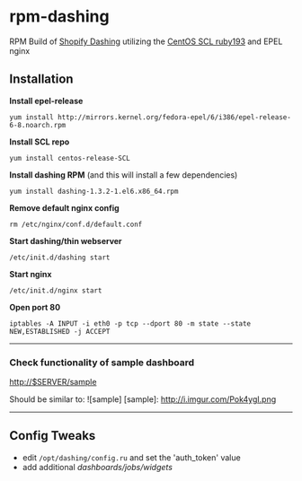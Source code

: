 rpm-dashing
===========

RPM Build of [Shopify Dashing](http://dashing.io) utilizing the [CentOS SCL ruby193](http://wiki.centos.org/AdditionalResources/Repositories/SCL) and EPEL nginx

Installation
---------------------

**Install epel-release**

`yum install http://mirrors.kernel.org/fedora-epel/6/i386/epel-release-6-8.noarch.rpm`

**Install SCL repo**

`yum install centos-release-SCL`


**Install dashing RPM** (and this will install a few dependencies)

`yum install dashing-1.3.2-1.el6.x86_64.rpm`

**Remove default nginx config**

`rm /etc/nginx/conf.d/default.conf`

**Start dashing/thin webserver**

`/etc/init.d/dashing start`

**Start nginx**

`/etc/init.d/nginx start`


**Open port 80**

`iptables -A INPUT -i eth0 -p tcp --dport 80 -m state --state NEW,ESTABLISHED -j ACCEPT`


****

### Check functionality of sample dashboard

<http://$SERVER/sample>

Should be similar to:
![sample]
[sample]: http://i.imgur.com/Pok4ygI.png


****

Config Tweaks
---------------------
- edit `/opt/dashing/config.ru` and set the 'auth_token' value
- add additional *dashboards/jobs/widgets*



